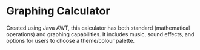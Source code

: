 # Graphing Calculator

Created using Java AWT, this calculator has both standard (mathematical operations) and graphing capabilities. It includes music, sound effects, and options for users to choose a theme/colour palette.
